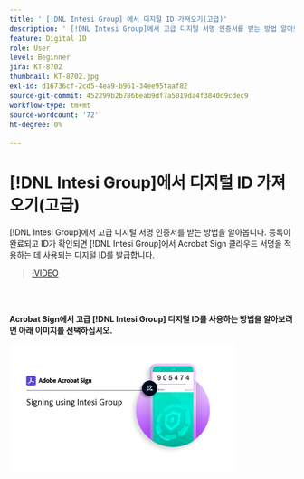 ```yaml
---
title: ' [!DNL Intesi Group] 에서 디지털 ID 가져오기(고급)'
description: ' [!DNL Intesi Group]에서 고급 디지털 서명 인증서를 받는 방법 알아보기'
feature: Digital ID
role: User
level: Beginner
jira: KT-8702
thumbnail: KT-8702.jpg
exl-id: d16736cf-2cd5-4ea9-b961-34ee95faaf82
source-git-commit: 452299b2b786beab9df7a5019da4f3840d9cdec9
workflow-type: tm+mt
source-wordcount: '72'
ht-degree: 0%

---
```


# [!DNL Intesi Group]에서 디지털 ID 가져오기(고급)

[!DNL Intesi Group]에서 고급 디지털 서명 인증서를 받는 방법을 알아봅니다. 등록이 완료되고 ID가 확인되면 [!DNL Intesi Group]에서 Acrobat Sign 클라우드 서명을 적용하는 데 사용되는 디지털 ID를 발급합니다.

>[!VIDEO](https://video.tv.adobe.com/v/337065?quality=12&learn=on&hidetitle=true)

<br> 

**Acrobat Sign에서 고급 [!DNL Intesi Group] 디지털 ID를 사용하는 방법을 알아보려면 아래 이미지를 선택하십시오.**

[![이미지](assets/IntesiSign_400.png)](intesi-sign.md)
